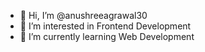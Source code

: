 - 👋 Hi, I’m @anushreeagrawal30
- 👀 I’m interested in Frontend Development
- 🌱 I’m currently learning Web Development

<!---
anushreeagrawal30/anushreeagrawal30 is a ✨ special ✨ repository because its `README.md` (this file) appears on your GitHub profile.
You can click the Preview link to take a look at your changes.
--->
